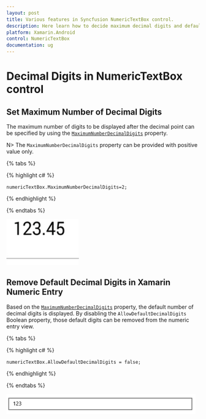 ```yaml
---
layout: post
title: Various features in Syncfusion NumericTextBox control.
description: Here learn how to decide maximum decimal digits and default decimal digits support in Xamarin.Android NumericTextBox.
platform: Xamarin.Android
control: NumericTextBox
documentation: ug
---
```

# Decimal Digits in NumericTextBox control

## Set Maximum Number of Decimal Digits

The maximum number of digits to be displayed after the decimal point can be specified by using the [`MaximumNumberDecimalDigits`](https://help.syncfusion.com/cr/xamarin-android/Com.Syncfusion.Numerictextbox.SfNumericTextBox.html#Com_Syncfusion_Numerictextbox_SfNumericTextBox_MaximumNumberDecimalDigits) property. 

N> The `MaximumNumberDecimalDigits` property can be provided with positive value only.

{% tabs %}

{% highlight c# %}

	numericTextBox.MaximumNumberDecimalDigits=2;
  
{% endhighlight %}

{% endtabs %}

![Display the textbox value with maximum decimal digits](images/MaximumNumberDecimalDigits.png)

## Remove Default Decimal Digits in Xamarin Numeric Entry

Based on the [`MaximumNumberDecimalDigits`](https://help.syncfusion.com/cr/xamarin-android/Com.Syncfusion.Numerictextbox.SfNumericTextBox.html#Com_Syncfusion_Numerictextbox_SfNumericTextBox_MaximumNumberDecimalDigits) property, the default number of decimal digits is displayed. By disabling the `AllowDefaultDecimalDigits` Boolean property, those default digits can be removed from the numeric entry view.

{% tabs %}

{% highlight c# %}
            
    numericTextBox.AllowDefaultDecimalDigits = false;
  
{% endhighlight %}

{% endtabs %}

![Display the textbox value without default decimal digits](images/AllowDefaultDecimalDigits.png)

